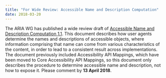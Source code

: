 ```yaml
---
title: "For Wide Review: Accessible Name and Description Computation"
date: 2018-03-20
---
```


The ARIA WG has published a wide review draft of [Accessible Name and Description Computation 1.1](https://www.w3.org/TR/accname-1.1/). This document describes how user agents determine the names and descriptions of accessible objects, where information comprising that name can come from various characteristics of the content, in order to lead to a consistent result across implementations. The document previously included Accessibility API Mappings, which have been moved to Core Accessibility API Mappings, so this document only describes the procedure to determine accessible name and description, not how to expose it. Please comment by **13 April 2018**.
